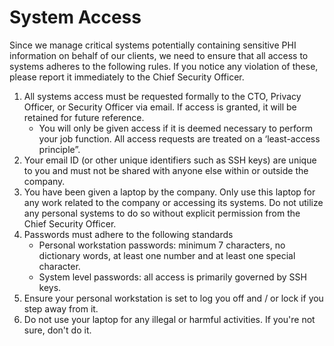 # System Access

Since we manage critical systems potentially containing sensitive PHI information on behalf of our clients, we need to ensure that all access to systems adheres to the following rules. If you notice any violation of these, please report it immediately to the Chief Security Officer.

1. All systems access must be requested formally to the CTO, Privacy Officer, or Security Officer via email. If access is granted, it will be retained for future reference.
    - You will only be given access if it is deemed necessary to perform your job function. All access requests are treated on a ‘least-access principle”.
2. Your email ID (or other unique identifiers such as SSH keys) are unique to you and must not be shared with anyone else within or outside the company.
3. You have been given a laptop by the company. Only use this laptop for any work related to the company or accessing its systems. Do not utilize any personal systems to do so without explicit permission from the Chief Security Officer.
4. Passwords must adhere to the following standards
    - Personal workstation passwords: minimum 7 characters, no dictionary words, at least one number and at least one special character.
    - System level passwords: all access is primarily governed by SSH keys.
5. Ensure your personal workstation is set to log you off and / or lock if you step away from it.
6. Do not use your laptop for any illegal or harmful activities. If you're not sure, don't do it.


